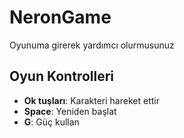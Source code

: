 # NeronGame
Oyunuma girerek yardımcı olurmusunuz
## Oyun Kontrolleri
- **Ok tuşları**: Karakteri hareket ettir
- **Space**: Yeniden başlat
- **G**: Güç kullan
